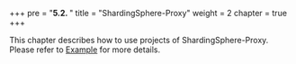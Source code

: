 +++
pre = "<b>5.2. </b>"
title = "ShardingSphere-Proxy"
weight = 2
chapter = true
+++

This chapter describes how to use projects of ShardingSphere-Proxy.
Please refer to [Example](https://github.com/apache/shardingsphere/tree/master/examples) for more details.
